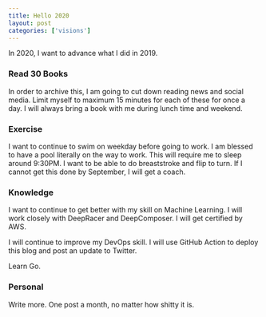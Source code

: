 ```yaml
---
title: Hello 2020
layout: post
categories: ['visions']
---
```

In 2020, I want to advance what I did in 2019. 

### Read 30 Books

In order to archive this, I am going to cut down reading news and social media. Limit myself to maximum 15 minutes for each of these for once a day. I will always bring a book with me during lunch time and weekend. 

### Exercise

I want to continue to swim on weekday before going to work. I am blessed to have a pool literally on the way to work. This will require me to sleep around 9:30PM. I want to be able to do breaststroke and flip to turn. If I cannot get this done by September, I will get a coach. 

### Knowledge

I want to continue to get better with my skill on Machine Learning. I will work closely with DeepRacer and DeepComposer. I will get certified by AWS.

I will continue to improve my DevOps skill. I will use GitHub Action to deploy this blog and post an update to Twitter. 

Learn Go.

### Personal

Write more. One post a month, no matter how shitty it is. 
